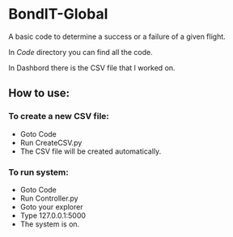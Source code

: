 # BondIT-Global
A basic code to determine a success or a failure of a given flight.

In <i>Code</i> directory you can find all the code.

In Dashbord there is the CSV file that I worked on.

<h2>How to use:</h2>
<h3>To create a new CSV file:</h3>
<ul>
  <li> Goto Code </li>
  <li> Run CreateCSV.py </li>
  <li> The CSV file will be created automatically. </li>
</ul>

<h3>To run system:</h3>
<ul>
  <li> Goto Code </li>
  <li> Run Controller.py </li>
  <li> Goto your explorer </li>
  <li> Type 127.0.0.1:5000 </li>
  <li> The system is on. </li>
</ul>
